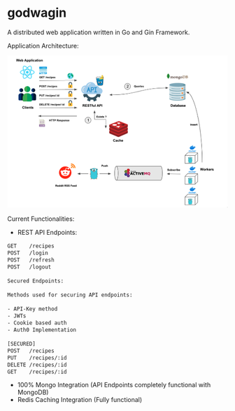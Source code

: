# godwagin
A distributed web application written in Go and Gin Framework.

Application Architecture:

![img.png](images/architecture.png)

Current Functionalities:

- REST API Endpoints:

```
GET    /recipes
POST   /login
POST   /refresh
POST   /logout

Secured Endpoints:

Methods used for securing API endpoints:

- API-Key method
- JWTs
- Cookie based auth
- Auth0 Implementation

[SECURED]
POST   /recipes
PUT    /recipes/:id
DELETE /recipes/:id
GET    /recipes/:id
```

- 100% Mongo Integration (API Endpoints completely functional with MongoDB)
- Redis Caching Integration (Fully functional)